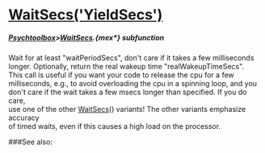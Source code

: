 # [WaitSecs('YieldSecs')](WaitSecs-YieldSecs) 
##### [Psychtoolbox](Psychtoolbox)>[WaitSecs](WaitSecs).{mex*} subfunction


Wait for at least "waitPeriodSecs", don't care if it takes a few milliseconds  
longer. Optionally, return the real wakeup time "realWakeupTimeSecs".  
This call is useful if you want your code to release the cpu for a few  
milliseconds, e.g., to avoid overloading the cpu in a spinning loop, and you  
don't care if the wait takes a few msecs longer than specified. If you do care,  
use one of the other [WaitSecs](WaitSecs)() variants! The other variants emphasize accuracy  
of timed waits, even if this causes a high load on the processor.  
  


###See also:

